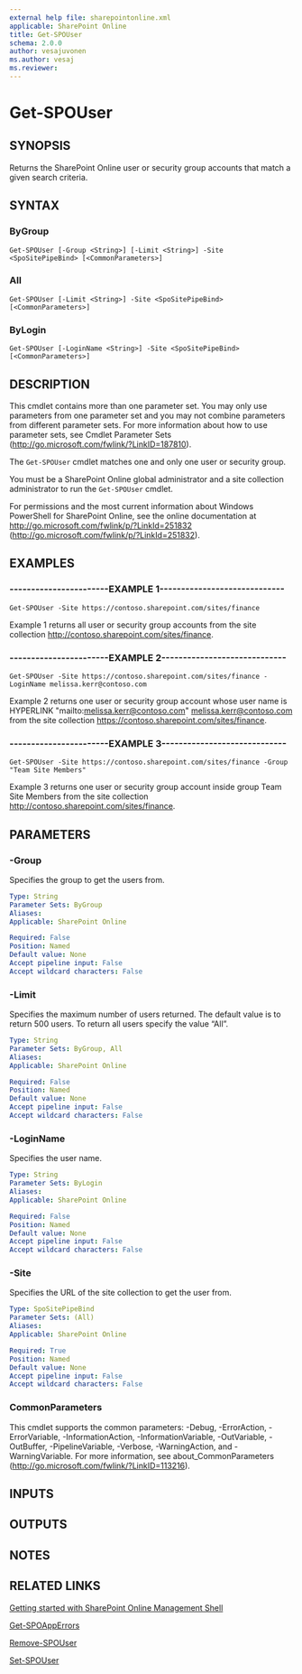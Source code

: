 ```yaml
---
external help file: sharepointonline.xml
applicable: SharePoint Online
title: Get-SPOUser
schema: 2.0.0
author: vesajuvonen
ms.author: vesaj
ms.reviewer:
---
```


# Get-SPOUser

## SYNOPSIS
Returns the SharePoint Online user or security group accounts that match a given search criteria.


## SYNTAX

### ByGroup
```
Get-SPOUser [-Group <String>] [-Limit <String>] -Site <SpoSitePipeBind> [<CommonParameters>]
```

### All
```
Get-SPOUser [-Limit <String>] -Site <SpoSitePipeBind> [<CommonParameters>]
```

### ByLogin
```
Get-SPOUser [-LoginName <String>] -Site <SpoSitePipeBind> [<CommonParameters>]
```

## DESCRIPTION
This cmdlet contains more than one parameter set.
You may only use parameters from one parameter set and you may not combine parameters from different parameter sets.
For more information about how to use parameter sets, see Cmdlet Parameter Sets (http://go.microsoft.com/fwlink/?LinkID=187810).

The `Get-SPOUser` cmdlet matches one and only one user or security group.

You must be a SharePoint Online global administrator and a site collection administrator to run the `Get-SPOUser` cmdlet.

For permissions and the most current information about Windows PowerShell for SharePoint Online, see the online documentation at http://go.microsoft.com/fwlink/p/?LinkId=251832 (http://go.microsoft.com/fwlink/p/?LinkId=251832).


## EXAMPLES

### -----------------------EXAMPLE 1-----------------------------
```
Get-SPOUser -Site https://contoso.sharepoint.com/sites/finance
```
Example 1 returns all user or security group accounts from the site collection http://contoso.sharepoint.com/sites/finance. 


### -----------------------EXAMPLE 2-----------------------------
```
Get-SPOUser -Site https://contoso.sharepoint.com/sites/finance -LoginName melissa.kerr@contoso.com
```
Example 2 returns one user or security group account whose user name is HYPERLINK "mailto:melissa.kerr@contoso.com" melissa.kerr@contoso.com from the site collection https://contoso.sharepoint.com/sites/finance.


### -----------------------EXAMPLE 3-----------------------------
```
Get-SPOUser -Site https://contoso.sharepoint.com/sites/finance -Group "Team Site Members"
```
Example 3 returns one user or security group account inside group Team Site Members from the site collection http://contoso.sharepoint.com/sites/finance. 

## PARAMETERS

### -Group
Specifies the group to get the users from.


```yaml
Type: String
Parameter Sets: ByGroup
Aliases: 
Applicable: SharePoint Online

Required: False
Position: Named
Default value: None
Accept pipeline input: False
Accept wildcard characters: False
```

### -Limit
Specifies the maximum number of users returned. The default value is to return 500 users. To return all users specify the value “All”. 


```yaml
Type: String
Parameter Sets: ByGroup, All
Aliases: 
Applicable: SharePoint Online

Required: False
Position: Named
Default value: None
Accept pipeline input: False
Accept wildcard characters: False
```

### -LoginName
Specifies the user name.


```yaml
Type: String
Parameter Sets: ByLogin
Aliases: 
Applicable: SharePoint Online

Required: False
Position: Named
Default value: None
Accept pipeline input: False
Accept wildcard characters: False
```

### -Site
Specifies the URL of the site collection to get the user from.


```yaml
Type: SpoSitePipeBind
Parameter Sets: (All)
Aliases: 
Applicable: SharePoint Online

Required: True
Position: Named
Default value: None
Accept pipeline input: False
Accept wildcard characters: False
```

### CommonParameters
This cmdlet supports the common parameters: -Debug, -ErrorAction, -ErrorVariable, -InformationAction, -InformationVariable, -OutVariable, -OutBuffer, -PipelineVariable, -Verbose, -WarningAction, and -WarningVariable. For more information, see about_CommonParameters (http://go.microsoft.com/fwlink/?LinkID=113216).

## INPUTS

## OUTPUTS

## NOTES

## RELATED LINKS

[Getting started with SharePoint Online Management Shell](https://docs.microsoft.com/powershell/sharepoint/sharepoint-online/connect-sharepoint-online?view=sharepoint-ps)

[Get-SPOAppErrors](Get-SPOAppErrors.md)

[Remove-SPOUser](Remove-SPOUser.md)

[Set-SPOUser](Set-SPOUser.md)
